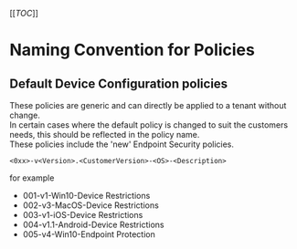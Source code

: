 [[_TOC_]]

# Naming Convention for Policies

## Default Device Configuration policies

These policies are generic and can directly be applied to a tenant without change.  
In certain cases where the default policy is changed to suit the customers needs, this should be reflected in the policy name.  
These policies include the 'new' Endpoint Security policies.

`<0xx>-v<Version>.<CustomerVersion>-<OS>-<Description>`

for example

* 001-v1-Win10-Device Restrictions
* 002-v3-MacOS-Device Restrictions
* 003-v1-iOS-Device Restrictions
* 004-v1.1-Android-Device Restrictions
* 005-v4-Win10-Endpoint Protection